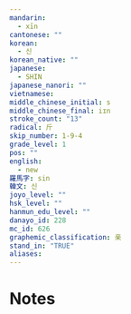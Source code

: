 ```yaml
---
mandarin:
  - xīn
cantonese: ""
korean:
  - 신
korean_native: ""
japanese:
  - SHIN
japanese_nanori: ""
vietnamese:
middle_chinese_initial: s
middle_chinese_final: iɪn
stroke_count: "13"
radical: 斤
skip_number: 1-9-4
grade_level: 1
pos: ""
english:
  - new
羅馬字: sin
韓文: 신
joyo_level: ""
hsk_level: ""
hanmun_edu_level: ""
danayo_id: 228
mc_id: 626
graphemic_classification: 亲
stand_in: "TRUE"
aliases:
---
```


# Notes
